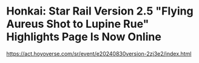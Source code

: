 # Honkai: Star Rail Version 2.5 "Flying Aureus Shot to Lupine Rue" Highlights Page Is Now Online
https://act.hoyoverse.com/sr/event/e20240830version-2zj3e2/index.html